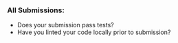 ### All Submissions:

* Does your submission pass tests?
* Have you linted your code locally prior to submission?




